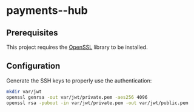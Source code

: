 payments--hub
=============

Prerequisites
-------------

This project requires the [OpenSSL](https://www.openssl.org/) library to be installed.

Configuration
-------------

Generate the SSH keys to properly use the authentication:

``` bash
mkdir var/jwt
openssl genrsa -out var/jwt/private.pem -aes256 4096
openssl rsa -pubout -in var/jwt/private.pem -out var/jwt/public.pem
```